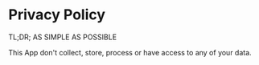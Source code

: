 # Privacy Policy

TL;DR; AS SIMPLE AS POSSIBLE

This App don't collect, store, process or have access to any of your data.

